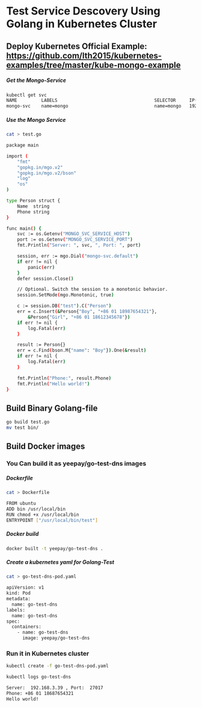 Test Service Descovery Using Golang in Kubernetes Cluster
================

Deploy Kubernetes Official Example: https://github.com/lth2015/kubernetes-examples/tree/master/kube-mongo-example
----
##### Get the Mongo-Service
```bash
kubectl get svc
NAME         LABELS                                    SELECTOR     IP(S)          PORT(S)
mongo-svc    name=mongo                                name=mongo   192.168.3.39   27017/TCP
```
##### Use the Mongo Service
```bash 
cat > test.go

package main

import (
	"fmt"
	"gopkg.in/mgo.v2"
	"gopkg.in/mgo.v2/bson"
	"log"
	"os"
)

type Person struct {
	Name  string
	Phone string
}

func main() {
	svc := os.Getenv("MONGO_SVC_SERVICE_HOST")
	port := os.Getenv("MONGO_SVC_SERVICE_PORT")
	fmt.Println("Server: ", svc, ", Port: ", port)

	session, err := mgo.Dial("mongo-svc.default")
	if err != nil {
		panic(err)
	}
	defer session.Close()

	// Optional. Switch the session to a monotonic behavior.
	session.SetMode(mgo.Monotonic, true)

	c := session.DB("test").C("Person")
	err = c.Insert(&Person{"Boy", "+86 01 18987654321"},
		&Person{"Girl", "+86 01 18612345678"})
	if err != nil {
		log.Fatal(err)
	}

	result := Person{}
	err = c.Find(bson.M{"name": "Boy"}).One(&result)
	if err != nil {
		log.Fatal(err)
	}

	fmt.Println("Phone:", result.Phone)
	fmt.Println("Hello world!")
}
```

Build Binary Golang-file
-----
```bash
go build test.go
mv test bin/
```

Build Docker images
-------------------------
### You Can build it as yeepay/go-test-dns images

##### Dockerfile
```bash
cat > Dockerfile

FROM ubuntu
ADD bin /usr/local/bin
RUN chmod +x /usr/local/bin
ENTRYPOINT ["/usr/local/bin/test"]
```

##### Docker build
```bash
docker built -t yeepay/go-test-dns .
```

##### Create a kubernetes yaml for Golang-Test
```bash
cat > go-test-dns-pod.yaml

apiVersion: v1
kind: Pod
metadata:
  name: go-test-dns
labels:
  name: go-test-dns
spec:
  containers:
    - name: go-test-dns
      image: yeepay/go-test-dns
```

### Run it in Kubernetes cluster
```bash
kubectl create -f go-test-dns-pod.yaml

kubectl logs go-test-dns

Server:  192.168.3.39 , Port:  27017
Phone: +86 01 18687654321
Hello world!

```
